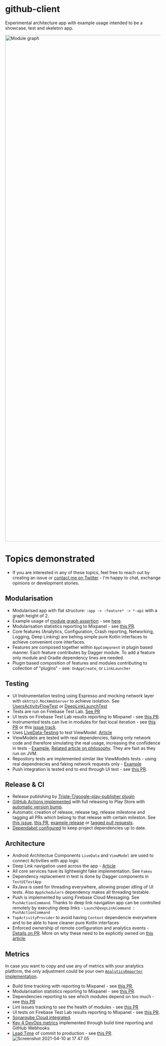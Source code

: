 # github-client
Experimental architecture app with example usage intended to be a showcase, test and skeleton app.

<img width="1640" alt="Module graph" src="https://user-images.githubusercontent.com/6277721/116779526-ed5ba080-aa76-11eb-805d-ffaff2889f8b.png">

# Topics demonstrated
- If you are interested in any of these topics, feel free to reach out by creating an issue or [contact me on Twitter](https://twitter.com/josef_raska) - I'm happy to chat, exchange opinions or development stories.

## Modularisation
- Modularised app with flat structure: `:app -> :feature* -> *-api` with a graph height of 2.
- Example usage of [module graph assertion](https://proandroiddev.com/module-rules-protect-your-build-time-and-architecture-d1194c7cc6bc) - see [here](https://github.com/jraska/github-client/blob/be3b06558118721968547de9237e9b48d1a8833d/app/build.gradle#L141).
- Modularisation statistics reporting to Mixpanel - see [this PR](https://github.com/jraska/github-client/pull/334).
- Core features (Analytics, Configuration, Crash reporting, Networking, Logging, Deep Linking) are behing simple pure Kotlin interfaces to achieve convenient core interfaces.
- Features are composed together within `AppComponent` in plugin based manner. Each feature contributes by Dagger module. To add a feature only module and Gradle dependency lines are needed.
- Plugin based composition of features and modules contributing to collection of "plugins" - see: `OnAppCreate`, or `LinkLauncher`

## Testing
- UI Instrumentation testing using Espresso and mocking network layer with `okhttp3.MockWebServer` to achieve isolation. See [UsersActivityFlowTest](https://github.com/jraska/github-client/blob/master/app/src/androidTest/java/com/jraska/github/client/users/UsersActivityFlowTest.kt) or [DeepLinkLaunchTest](https://github.com/jraska/github-client/blob/master/app/src/androidTest/java/com/jraska/github/client/DeepLinkLaunchTest.kt)
- Tests are run on Firebase Test Lab. [See PR](https://github.com/jraska/github-client/pull/233)
- UI tests on Firebase Test Lab results reporting to Mixpanel - see [this PR](https://github.com/jraska/github-client/pull/342).
- Instrumented tests can live in modules for fast local iteration - see [this PR](https://github.com/jraska/github-client/pull/477) or this [issue track](https://github.com/jraska/github-client/issues/436).
- Uses [LiveData-Testing](https://github.com/jraska/livedata-testing) to test ViewModel. [Article](https://android.jlelse.eu/effective-livedata-and-viewmodel-testing-17f25069fcd4)
- ViewModels are tested with real dependencies, faking only network code and therefore simulating the real usage, increasing the confiidence in tests - [Example](https://github.com/jraska/github-client/pull/467/files#diff-7ef3a06920375e0c0ccd785bc53f127aa8700f6f76171f784e0ddcf9dcde7634), [Related article on philosophy](https://kentcdodds.com/blog/write-tests). They are fast as they run on JVM.
- Repository tests are implemented similar like ViewModels tests - using real dependnecies and faking network requests only - [Example](https://github.com/jraska/github-client/blob/master/feature/users/src/test/java/com/jraska/github/client/users/model/GitHubApiUsersRepositoryTest.kt)
- Push integration is tested end to end through UI test - see [this PR](https://github.com/jraska/github-client/pull/300).

## Release & CI
- Release publishing by [Triple-T/google-play-publisher plugin](https://github.com/Triple-T/gradle-play-publisher)
- [GitHub Actions implemented](https://github.com/jraska/github-client/tree/master/.github/workflows) with full releasing to Play Store with [automatic version bump](https://github.com/jraska/github-client/blob/master/.github/workflows/release_trigger.yml).
- Automatic creation of release, release tag, release milestone and tagging all PRs which belong to that release with certain mileston. See [this issue](https://github.com/jraska/github-client/issues/236#issuecomment-802366339), [this PR](https://github.com/jraska/github-client/pull/437), [example release](https://github.com/jraska/github-client/releases/tag/0.23.4) or [tagged pull requests](https://github.com/jraska/github-client/pulls?q=is%3Apr+is%3Aclosed).
- [Dependabot configured](https://github.com/jraska/github-client/blob/master/.github/dependabot.yml) to keep project dependencies up to date.

## Architecture
- Android Architectue Components `LiveData` and `ViewModel` are used to connect Activities with app logic
- Deep Link navigation used across the app - [Article](https://proandroiddev.com/in-app-deep-link-navigation-because-deep-links-matter-17f0c91f2658)
- All core services have its lightweight fake implementation. See `Fakes`
- Dependency replacement in test is done by Dagger components in `TestUITestApp`
- RxJava is used for threading everywhere, allowing proper idling of UI tests. Also `AppSchedulers` dependency makes all threading testable.
- Push is implemented by using Firebase Cloud Messaging. See `PushActionCommand`. Thanks to deep link navigation app can be controlled remotely by executing deep links - `LaunchDeepLinkCommand : PushActionCommand`
- `TopActivityProvider` to avoid having `Context` dependencie everywhere and to be able to have cleaner pure Kotlin interfaces
- Enforced ownership of remote configuration and analytics events - [Details on PR](https://github.com/jraska/github-client/pull/230). More on why these need to be explicitly owned on [this article](https://proandroiddev.com/remote-feature-flags-do-not-always-come-for-free-a372f1768a70).

## Metrics
In case you want to copy and use any of metrics with your analytics platform, the only adjustment could be your own [`AnalyticsReporter` implementation](https://github.com/jraska/github-client/blob/master/plugins/src/main/java/com/jraska/analytics/AnalyticsReporter.kt#L6).
- Build time tracking with reporting to Mixpanel - see [this PR](https://github.com/jraska/github-client/pull/303).
- Modularisation statistics reporting to Mixpanel - see [this PR](https://github.com/jraska/github-client/pull/334).
- Dependencies reporting to see which modules depend on too much - see [this PR](https://github.com/jraska/github-client/pull/371)
- Lint issues tracking to see the health of modules - see [this PR](https://github.com/jraska/github-client/pull/372)
- UI tests on Firebase Test Lab results reporting to Mixpanel - see [this PR](https://github.com/jraska/github-client/pull/342).
- [Sonarqube Cloud integrated](https://github.com/jraska/github-client/pull/467#issuecomment-816293325).
- [Key 4 DevOps metrics](https://circleci.com/blog/how-to-measure-devops-success-4-key-metrics/) implemented through build time reporting and GitHub Webhooks
- [Lead Time](https://cloud.google.com/blog/products/devops-sre/using-the-four-keys-to-measure-your-devops-performance) of commit to production - see [this PR](https://github.com/jraska/github-client/pull/474).
![Screenshot 2021-04-10 at 17 47 05](https://user-images.githubusercontent.com/6277721/114275959-d51ed580-9a24-11eb-8787-f3e84672ce85.png)
